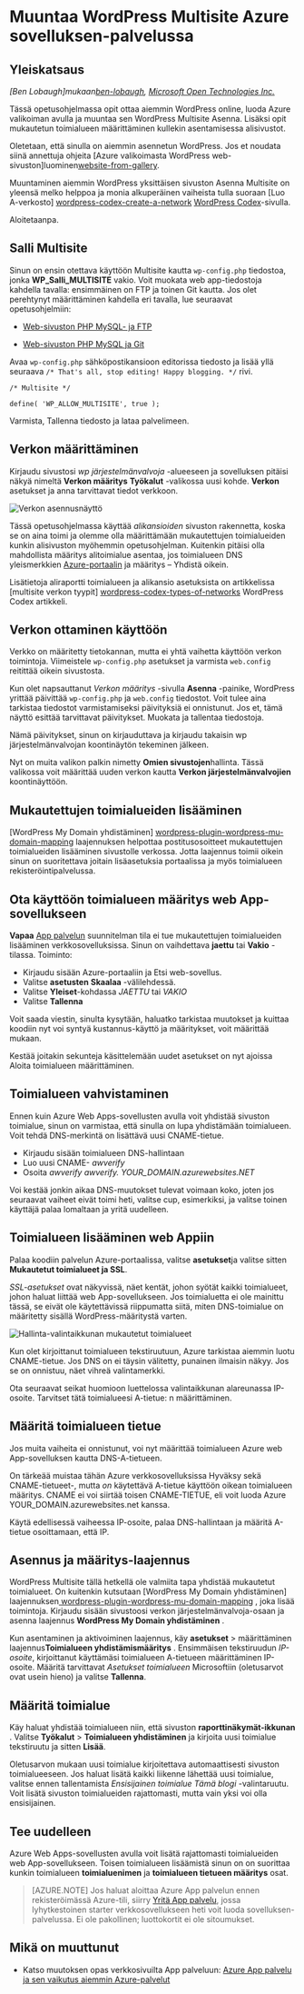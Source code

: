 <properties 
    pageTitle="Muuntaa WordPress Multisite Azure sovelluksen-palvelussa" 
    description="Lue, miten voit ottaa aiemmin WordPress online, luoda Azure valikoiman avulla ja muunna se WordPress Multisite" 
    services="app-service\web" 
    documentationCenter="php" 
    authors="rmcmurray" 
    manager="wpickett" 
    editor=""/>

<tags 
    ms.service="app-service-web" 
    ms.workload="web" 
    ms.tgt_pltfrm="na" 
    ms.devlang="PHP" 
    ms.topic="article" 
    ms.date="08/11/2016" 
    ms.author="robmcm"/>



# <a name="convert-wordpress-to-multisite-in-azure-app-service"></a>Muuntaa WordPress Multisite Azure sovelluksen-palvelussa

## <a name="overview"></a>Yleiskatsaus

*[Ben Lobaugh]mukaan[ben-lobaugh], [Microsoft Open Technologies Inc.][ms-open-tech]*

Tässä opetusohjelmassa opit ottaa aiemmin WordPress online, luoda Azure valikoiman avulla ja muuntaa sen WordPress Multisite Asenna. Lisäksi opit mukautetun toimialueen määrittäminen kullekin asentamisessa alisivustot.

Oletetaan, että sinulla on aiemmin asennetun WordPress. Jos et noudata siinä annettuja ohjeita [Azure valikoimasta WordPress web-sivuston]luominen[website-from-gallery].

Muuntaminen aiemmin WordPress yksittäisen sivuston Asenna Multisite on yleensä melko helppoa ja monia alkuperäinen vaiheista tulla suoraan [Luo A-verkosto] [ wordpress-codex-create-a-network] [WordPress Codex](http://codex.wordpress.org)-sivulla.

Aloitetaanpa.

## <a name="allow-multisite"></a>Salli Multisite

Sinun on ensin otettava käyttöön Multisite kautta `wp-config.php` tiedostoa, jonka **WP\_Salli\_MULTISITE** vakio. Voit muokata web app-tiedostoja kahdella tavalla: ensimmäinen on FTP ja toinen Git kautta. Jos olet perehtynyt määrittäminen kahdella eri tavalla, lue seuraavat opetusohjelmiin:

* [Web-sivuston PHP MySQL- ja FTP][website-w-mysql-and-ftp-ftp-setup]

* [Web-sivuston PHP MySQL ja Git][website-w-mysql-and-git-git-setup]

Avaa `wp-config.php` sähköpostikansioon editorissa tiedosto ja lisää yllä seuraava `/* That's all, stop editing! Happy blogging. */` rivi.

    /* Multisite */

    define( 'WP_ALLOW_MULTISITE', true );

Varmista, Tallenna tiedosto ja lataa palvelimeen.

## <a name="network-setup"></a>Verkon määrittäminen

Kirjaudu sivustosi *wp järjestelmänvalvoja* -alueeseen ja sovelluksen pitäisi näkyä nimeltä **Verkon määritys** **Työkalut** -valikossa uusi kohde. **Verkon** asetukset ja anna tarvittavat tiedot verkkoon.

![Verkon asennusnäyttö][wordpress-network-setup]

Tässä opetusohjelmassa käyttää *alikansioiden* sivuston rakennetta, koska se on aina toimi ja olemme olla määrittämään mukautettujen toimialueiden kunkin alisivuston myöhemmin opetusohjelman. Kuitenkin pitäisi olla mahdollista määritys alitoimialue asentaa, jos toimialueen DNS yleismerkkien [Azure-portaalin](https://portal.azure.com) ja määritys – Yhdistä oikein.

Lisätietoja aliraportti toimialueen ja alikansio asetuksista on artikkelissa [multisite verkon tyypit] [ wordpress-codex-types-of-networks] WordPress Codex artikkeli.

## <a name="enable-the-network"></a>Verkon ottaminen käyttöön

Verkko on määritetty tietokannan, mutta ei yhtä vaihetta käyttöön verkon toimintoja. Viimeistele `wp-config.php` asetukset ja varmista `web.config` reitittää oikein sivustosta.


Kun olet napsauttanut *Verkon määritys* -sivulla **Asenna** -painike, WordPress yrittää päivittää `wp-config.php` ja `web.config` tiedostot. Voit tulee aina tarkistaa tiedostot varmistamiseksi päivityksiä ei onnistunut. Jos et, tämä näyttö esittää tarvittavat päivitykset. Muokata ja tallentaa tiedostoja.


Nämä päivitykset, sinun on kirjauduttava ja kirjaudu takaisin wp järjestelmänvalvojan koontinäytön tekeminen jälkeen.

Nyt on muita valikon palkin nimetty **Omien sivustojen**hallinta. Tässä valikossa voit määrittää uuden verkon kautta **Verkon järjestelmänvalvojien** koontinäyttöön.

## <a name="adding-custom-domains"></a>Mukautettujen toimialueiden lisääminen

[WordPress My Domain yhdistäminen] [ wordpress-plugin-wordpress-mu-domain-mapping] laajennuksen helpottaa postitusosoitteet mukautettujen toimialueiden lisääminen sivustolle verkossa. Jotta laajennus toimii oikein sinun on suoritettava joitain lisäasetuksia portaalissa ja myös toimialueen rekisteröintipalvelussa.

## <a name="enable-domain-mapping-to-the-web-app"></a>Ota käyttöön toimialueen määritys web App-sovellukseen

**Vapaa** [App palvelun](http://go.microsoft.com/fwlink/?LinkId=529714) suunnitelman tila ei tue mukautettujen toimialueiden lisääminen verkkosovelluksissa. Sinun on vaihdettava **jaettu** tai **Vakio** -tilassa. Toiminto:

* Kirjaudu sisään Azure-portaaliin ja Etsi web-sovellus. 
* Valitse **asetusten** **Skaalaa** -välilehdessä.
* Valitse **Yleiset**-kohdassa *JAETTU* tai *VAKIO*
* Valitse **Tallenna**

Voit saada viestin, sinulta kysytään, haluatko tarkistaa muutokset ja kuittaa koodiin nyt voi syntyä kustannus-käyttö ja määritykset, voit määrittää mukaan.

Kestää joitakin sekunteja käsittelemään uudet asetukset on nyt ajoissa Aloita toimialueen määrittäminen.

## <a name="verify-your-domain"></a>Toimialueen vahvistaminen

Ennen kuin Azure Web Apps-sovellusten avulla voit yhdistää sivuston toimialue, sinun on varmistaa, että sinulla on lupa yhdistämään toimialueen. Voit tehdä DNS-merkintä on lisättävä uusi CNAME-tietue.

* Kirjaudu sisään toimialueen DNS-hallintaan
* Luo uusi CNAME- *awverify*
* Osoita *awverify* *awverify. YOUR_DOMAIN.azurewebsites.NET*

Voi kestää jonkin aikaa DNS-muutokset tulevat voimaan koko, joten jos seuraavat vaiheet eivät toimi heti, valitse cup, esimerkiksi, ja valitse toinen käyttäjä palaa lomaltaan ja yritä uudelleen.

## <a name="add-the-domain-to-the-web-app"></a>Toimialueen lisääminen web Appiin

Palaa koodiin palvelun Azure-portaalissa, valitse **asetukset**ja valitse sitten **Mukautetut toimialueet ja SSL**.

*SSL-asetukset* ovat näkyvissä, näet kentät, johon syötät kaikki toimialueet, johon haluat liittää web App-sovellukseen. Jos toimialuetta ei ole mainittu tässä, se eivät ole käytettävissä riippumatta siitä, miten DNS-toimialue on määritetty sisällä WordPress-määritystä varten.

![Hallinta-valintaikkunan mukautetut toimialueet][wordpress-manage-domains]

Kun olet kirjoittanut toimialueen tekstiruutuun, Azure tarkistaa aiemmin luotu CNAME-tietue. Jos DNS on ei täysin välitetty, punainen ilmaisin näkyy. Jos se on onnistuu, näet vihreä valintamerkki. 

Ota seuraavat seikat huomioon luettelossa valintaikkunan alareunassa IP-osoite. Tarvitset tätä toimialueesi A-tietue: n määrittäminen.

## <a name="setup-the-domain-a-record"></a>Määritä toimialueen tietue

Jos muita vaiheita ei onnistunut, voi nyt määrittää toimialueen Azure web App-sovelluksen kautta DNS-A-tietueen. 

On tärkeää muistaa tähän Azure verkkosovelluksissa Hyväksy sekä CNAME-tietueet-, mutta *on* käytettävä A-tietue käyttöön oikean toimialueen määritys. CNAME ei voi siirtää toisen CNAME-TIETUE, eli voit luoda Azure YOUR_DOMAIN.azurewebsites.net kanssa.

Käytä edellisessä vaiheessa IP-osoite, palaa DNS-hallintaan ja määritä A-tietue osoittamaan, että IP.


## <a name="install-and-setup-the-plugin"></a>Asennus ja määritys-laajennus

WordPress Multisite tällä hetkellä ole valmiita tapa yhdistää mukautetut toimialueet. On kuitenkin kutsutaan [WordPress My Domain yhdistäminen] laajennuksen[ wordpress-plugin-wordpress-mu-domain-mapping] , joka lisää toimintoja. Kirjaudu sisään sivustoosi verkon järjestelmänvalvoja-osaan ja asenna laajennus **WordPress My Domain yhdistäminen** .

Kun asentaminen ja aktivoiminen laajennus, käy **asetukset** > määrittäminen laajennus**Toimialueen yhdistämismääritys** . Ensimmäisen tekstiruudun *IP-osoite*, kirjoittanut käyttämäsi toimialueen A-tietueen määrittäminen IP-osoite. Määritä tarvittavat *Asetukset toimialueen* Microsoftiin (oletusarvot ovat usein hieno) ja valitse **Tallenna**.

## <a name="map-the-domain"></a>Määritä toimialue

Käy haluat yhdistää toimialueen niin, että sivuston **raporttinäkymät-ikkunan** . Valitse **Työkalut** > **Toimialueen yhdistäminen** ja kirjoita uusi toimialue tekstiruutu ja sitten **Lisää**.

Oletusarvon mukaan uusi toimialue kirjoitettava automaattisesti sivuston toimialueeseen. Jos haluat lisätä kaikki liikenne lähettää uusi toimialue, valitse ennen tallentamista *Ensisijainen toimialue Tämä blogi* -valintaruutu. Voit lisätä sivuston toimialueiden rajattomasti, mutta vain yksi voi olla ensisijainen.

## <a name="do-it-again"></a>Tee uudelleen

Azure Web Apps-sovellusten avulla voit lisätä rajattomasti toimialueiden web App-sovellukseen. Toisen toimialueen lisäämistä sinun on on suorittaa kunkin toimialueen **toimialuenimen** ja **toimialueen tietueen määritys** osat.  

>[AZURE.NOTE] Jos haluat aloittaa Azure App palvelun ennen rekisteröimässä Azure-tili, siirry [Yritä App palvelu](http://go.microsoft.com/fwlink/?LinkId=523751), jossa lyhytkestoinen starter verkkosovellukseen heti voit luoda sovelluksen-palvelussa. Ei ole pakollinen; luottokortit ei ole sitoumukset.

## <a name="whats-changed"></a>Mikä on muuttunut
* Katso muutoksen opas verkkosivuilta App palveluun: [Azure App palvelu ja sen vaikutus aiemmin Azure-palvelut](http://go.microsoft.com/fwlink/?LinkId=529714)

[ben-lobaugh]: http://ben.lobaugh.net
[ms-open-tech]: http://msopentech.com
[website-from-gallery]: https://www.windowsazure.com/develop/php/tutorials/website-from-gallery/
[wordpress-codex-create-a-network]: http://codex.wordpress.org/Create_A_Network
[website-w-mysql-and-ftp-ftp-setup]: https://www.windowsazure.com/develop/php/tutorials/website-w-mysql-and-ftp/#header-0
[website-w-mysql-and-git-git-setup]: https://www.windowsazure.com/develop/php/tutorials/website-w-mysql-and-git/#header-1
[wordpress-network-setup]: ./media/web-sites-php-convert-wordpress-multisite/wordpress-network-setup.png
[wordpress-codex-types-of-networks]: http://codex.wordpress.org/Before_You_Create_A_Network#Types_of_multisite_network
[wordpress-plugin-wordpress-mu-domain-mapping]: http://wordpress.org/extend/plugins/wordpress-mu-domain-mapping/

[wordpress-manage-domains]: ./media/web-sites-php-convert-wordpress-multisite/wordpress-manage-domains.png

 
